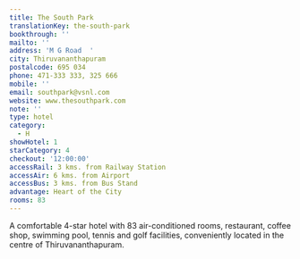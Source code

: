 ```yaml
---
title: The South Park
translationKey: the-south-park
bookthrough: ''
mailto: ''
address: 'M G Road  '
city: Thiruvananthapuram
postalcode: 695 034
phone: 471-333 333, 325 666
mobile: ''
email: southpark@vsnl.com
website: www.thesouthpark.com
note: ''
type: hotel
category:
  - H
showHotel: 1
starCategory: 4
checkout: '12:00:00'
accessRail: 3 kms. from Railway Station
accessAir: 6 kms. from Airport
accessBus: 3 kms. from Bus Stand
advantage: Heart of the City
rooms: 83
---
```

A comfortable 4-star hotel with 83 air-conditioned rooms, restaurant, coffee shop, swimming pool, tennis and golf facilities, conveniently located in the centre of Thiruvananthapuram.